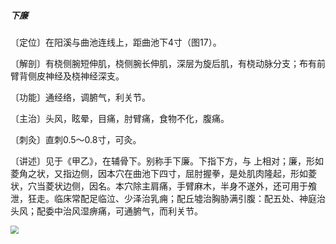 ##### 下廉

〔定位〕在阳溪与曲池连线上，距曲池下4寸（图17）。

〔解剖〕有桡侧腕短伸肌，桡侧腕长伸肌，深层为旋后肌，有桡动脉分支；布有前臂背侧皮神经及桡神经深支。

〔功能〕通经络，调腑气，利关节。

〔主治〕头风，眩晕，目痛，肘臂痛，食物不化，腹痛。

〔刺灸〕直刺0.5〜0.8寸，可灸。

〔讲述〕见于《甲乙》，在辅骨下。别称手下廉。下指下方，与 上相对；廉，形如菱角之状，又指边侧，因本穴在曲池下四寸，屈肘握拳，是处肌肉隆起，形如菱状，穴当菱状边侧，因名。本穴除主肩痛，手臂麻木，半身不遂外，还可用于飧泄，狂走。临床常配足临泣、少泽治乳痈；配丘墟治胸胁满引腹：配五处、神庭治头风；配委中治风湿痹痛，可通腑气，而利关节。

<img src="./img/图16、17.jpg" style="zoom:80%;" />
